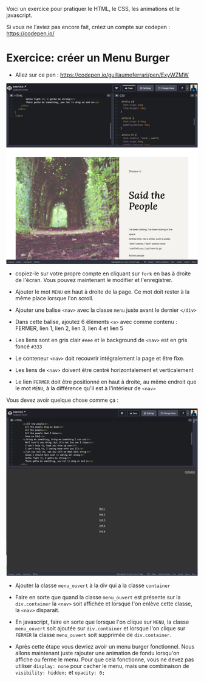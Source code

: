 Voici un exercice pour pratiquer le HTML, le CSS, les animations et le javascript.

Si vous ne l'aviez pas encore fait, créez un compte sur codepen : https://codepen.io/

# Exercice: créer un Menu Burger

- Allez sur ce pen : https://codepen.io/guillaumeferrari/pen/ExyWZMW

![Départ](./medias/images/start.png)

- copiez-le sur votre propre compte en cliquant sur `fork` en bas à droite de l'écran. Vous pouvez maintenant le modifier et l'enregistrer.

- Ajouter le mot `MENU` en haut à droite de la page. Ce mot doit rester à la même place lorsque l'on scroll.

- Ajouter une balise `<nav>` avec la classe `menu` juste avant le dernier `</div>`

- Dans cette balise, ajoutez 6 éléments `<a>` avec comme contenu : FERMER, lien 1, lien 2, lien 3, lien 4 et lien 5

- Les liens sont en gris clair `#eee` et le background de `<nav>` est en gris foncé `#333`

- Le conteneur `<nav>` doit recouvrir intégralement la page et être fixe.

- Les liens de `<nav>` doivent être centré horizontalement et verticalement

- Le lien `FERMER` doit être positionné en haut à droite, au même endroit que le mot `MENU`, à la différence qu'il est à l'intérieur de `<nav>`

Vous devez avoir quelque chose comme ça :

![Première étape](./medias/images/etape1.png)

- Ajouter la classe `menu_ouvert` à la div qui a la classe `container`

- Faire en sorte que quand la classe `menu_ouvert` est présente sur la `div.container` la `<nav>` soit affichée et lorsque l'on enlève cette classe, la `<nav>` disparait.

- En javascript, faire en sorte que lorsque l'on clique sur `MENU`, la classe `menu_ouvert` soit ajoutée sur `div.container` et lorsque l'on clique sur `FERMER` la classe `menu_ouvert` soit supprimée de `div.container`.

- Après cette étape vous devriez avoir un menu burger fonctionnel. Nous allons maintenant juste rajouter une animation de fondu lorsqu'on affiche ou ferme le menu. Pour que cela fonctionne, vous ne devez pas utiliser `display: none` pour cacher le menu, mais une combinaison de `visibility: hidden;` et `opacity: 0;`
